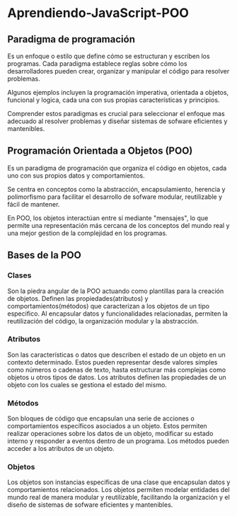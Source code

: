 # Aprendiendo-JavaScript-POO

## Paradigma de programación

Es un enfoque o estilo que define cómo se estructuran y escriben los programas. Cada paradigma establece reglas sobre cómo los desarrolladores pueden crear, organizar y manipular el código para resolver problemas.

Algunos ejemplos incluyen la programación imperativa, orientada a objetos, funcional y logica, cada una con sus propias características y principios.

Comprender estos paradigmas es crucial para seleccionar el enfoque mas adecuado al resolver problemas y diseñar sistemas de sofware eficientes y mantenibles.

## Programación Orientada a Objetos (POO)

Es un paradigma de programación que organiza el código en objetos, cada uno con sus propios datos y comportamientos.

Se centra en conceptos como la abstracción, encapsulamiento, herencia y polimorfismo para facilitar el desarrollo de sofware modular, reutilizable y fácil de mantener.

En POO, los objetos interactúan entre sí mediante "mensajes", lo que permite una representación más cercana de los conceptos del mundo real y una mejor gestion de la complejidad en los programas.

## Bases de la POO

### Clases
Son la piedra angular de la POO actuando como plantillas para la creación de objetos. Definen las propiedades(atributos) y comportamientos(métodos) que caracterizan a los objetos de un tipo especifico. Al encapsular datos y funcionalidades relacionadas, permiten la reutilización del código, la organización modular y la abstracción.

### Atributos
Son las características o datos que describen el estado de un objeto en un contexto determinado. Estos pueden representar desde valores símples como números o cadenas de texto, hasta estructurar más complejas como objetos u otros tipos de datos. Los atributos definen las propiedades de un objeto con los cuales se gestiona el estado del mismo.

### Métodos
Son bloques de código que encapsulan una serie de acciones o comportamientos específicos asociados a un objeto. Estos permiten realizar operaciones sobre los datos de un objeto, modificar su estado interno y responder a eventos dentro de un programa. Los métodos pueden acceder a los atributos de un objeto.

### Objetos
Los objetos son instancias específicas de una clase que encapsulan datos y comportamientos relacionados. Los objetos permiten modelar entidades del mundo real de manera modular y reutilizable, facilitando la organización y el diseño de sistemas de sofware eficientes y mantenibles.
